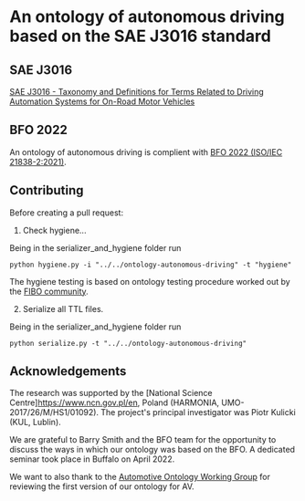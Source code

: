 # An ontology of autonomous driving based on the SAE J3016 standard

## SAE J3016
[SAE J3016 - Taxonomy and Definitions for Terms Related to Driving Automation Systems for On-Road Motor Vehicles](https://www.sae.org/standards/content/j3016_202104/)

## BFO 2022

An ontology of autonomous driving is complient with [BFO 2022 (ISO/IEC 21838-2:2021)](https://basic-formal-ontology.org/bfo-2020.html).

## Contributing 
Before creating a pull request:

1. Check hygiene...

Being in the serializer_and_hygiene folder run

```
python hygiene.py -i "../../ontology-autonomous-driving" -t "hygiene"
```

The hygiene testing is based on ontology testing procedure worked out by the [FIBO community](https://github.com/edmcouncil/fibo).

2. Serialize all TTL files. 

Being in the serializer_and_hygiene folder run

```
python serialize.py -t "../../ontology-autonomous-driving"
```
## Acknowledgements

The research was supported by the [National Science Centre]https://www.ncn.gov.pl/en, Poland (HARMONIA, UMO-2017/26/M/HS1/01092). The project's principal investigator was Piotr Kulicki (KUL, Lublin).

We are grateful to Barry Smith and the BFO team for the opportunity to discuss the ways in which our ontology was based on the BFO. A dedicated seminar took place in Buffalo on April 2022.

We want to also thank to the [Automotive Ontology Working Group](https://www.w3.org/community/gao/) for reviewing the first version of our ontology for AV. 
